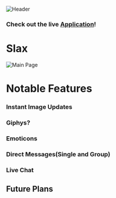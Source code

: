 ![Header](https://i.imgur.com/w9bqPgp.png)

### Check out the live [Application](http://slax.us)!

# Slax

![Main Page](https://i.imgur.com/AqIcIkU.jpg)

# Notable Features

### Instant Image Updates

### Giphys?

### Emoticons

### Direct Messages(Single and Group)

### Live Chat

## Future Plans
